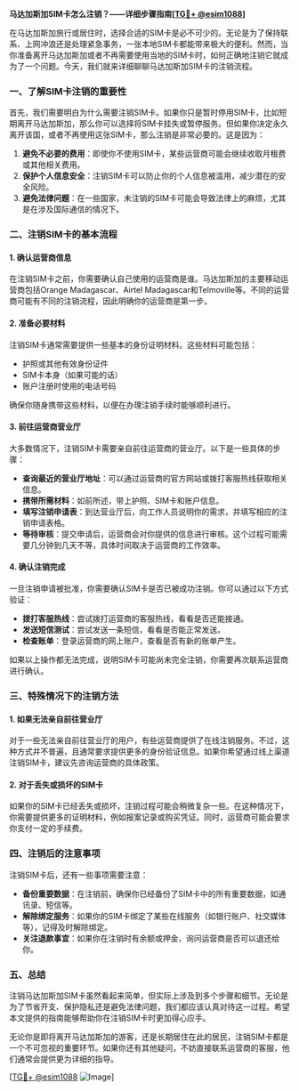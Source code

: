 **马达加斯加SIM卡怎么注销？——详细步骤指南[[TG💪+ @esim1088](https://t.me/s/esim1088)]**

在马达加斯加旅行或居住时，选择合适的SIM卡是必不可少的。无论是为了保持联系、上网冲浪还是处理紧急事务，一张本地SIM卡都能带来极大的便利。然而，当你准备离开马达加斯加或者不再需要使用当地的SIM卡时，如何正确地注销它就成为了一个问题。今天，我们就来详细聊聊马达加斯加SIM卡的注销流程。

### 一、了解SIM卡注销的重要性

首先，我们需要明白为什么需要注销SIM卡。如果你只是暂时停用SIM卡，比如短期离开马达加斯加，那么你可以选择将SIM卡挂失或暂停服务。但如果你决定永久离开该国，或者不再使用这张SIM卡，那么注销是非常必要的。这是因为：

1. **避免不必要的费用**：即使你不使用SIM卡，某些运营商可能会继续收取月租费或其他相关费用。
2. **保护个人信息安全**：注销SIM卡可以防止你的个人信息被滥用，减少潜在的安全风险。
3. **避免法律问题**：在一些国家，未注销的SIM卡可能会导致法律上的麻烦，尤其是在涉及国际通信的情况下。

### 二、注销SIM卡的基本流程

#### 1. 确认运营商信息

在注销SIM卡之前，你需要确认自己使用的运营商是谁。马达加斯加的主要移动运营商包括Orange Madagascar、Airtel Madagascar和Telmoville等。不同的运营商可能有不同的注销流程，因此明确你的运营商是第一步。

#### 2. 准备必要材料

注销SIM卡通常需要提供一些基本的身份证明材料。这些材料可能包括：

- 护照或其他有效身份证件
- SIM卡本身（如果可能的话）
- 账户注册时使用的电话号码

确保你随身携带这些材料，以便在办理注销手续时能够顺利进行。

#### 3. 前往运营商营业厅

大多数情况下，注销SIM卡需要亲自前往运营商的营业厅。以下是一些具体的步骤：

- **查询最近的营业厅地址**：可以通过运营商的官方网站或拨打客服热线获取相关信息。
- **携带所需材料**：如前所述，带上护照、SIM卡和账户信息。
- **填写注销申请表**：到达营业厅后，向工作人员说明你的需求，并填写相应的注销申请表格。
- **等待审核**：提交申请后，运营商会对你提供的信息进行审核。这个过程可能需要几分钟到几天不等，具体时间取决于运营商的工作效率。

#### 4. 确认注销完成

一旦注销申请被批准，你需要确认SIM卡是否已被成功注销。你可以通过以下方式验证：

- **拨打客服热线**：尝试拨打运营商的客服热线，看看是否还能接通。
- **发送短信测试**：尝试发送一条短信，看看是否能正常发送。
- **检查账单**：登录运营商的网上账户，查看是否有新的账单产生。

如果以上操作都无法完成，说明SIM卡可能尚未完全注销，你需要再次联系运营商进行确认。

### 三、特殊情况下的注销方法

#### 1. 如果无法亲自前往营业厅

对于一些无法亲自前往营业厅的用户，有些运营商提供了在线注销服务。不过，这种方式并不普遍，且通常要求提供更多的身份验证信息。如果你希望通过线上渠道注销SIM卡，建议先咨询运营商的具体政策。

#### 2. 对于丢失或损坏的SIM卡

如果你的SIM卡已经丢失或损坏，注销过程可能会稍微复杂一些。在这种情况下，你需要提供更多的证明材料，例如报案记录或购买凭证。同时，运营商可能会要求你支付一定的手续费。

### 四、注销后的注意事项

注销SIM卡后，还有一些事项需要注意：

- **备份重要数据**：在注销前，确保你已经备份了SIM卡中的所有重要数据，如通讯录、短信等。
- **解除绑定服务**：如果你的SIM卡绑定了某些在线服务（如银行账户、社交媒体等），记得及时解除绑定。
- **关注退款事宜**：如果你在注销时有余额或押金，询问运营商是否可以退还给你。

### 五、总结

注销马达加斯加SIM卡虽然看起来简单，但实际上涉及到多个步骤和细节。无论是为了节省开支、保护隐私还是避免法律问题，我们都应该认真对待这一过程。希望本文提供的指南能够帮助你在注销SIM卡时更加得心应手。

无论你是即将离开马达加斯加的游客，还是长期居住在此的居民，注销SIM卡都是一个不可忽视的重要环节。如果你还有其他疑问，不妨直接联系运营商的客服，他们通常会提供更为详细的指导。

[[TG💪+ @esim1088](https://t.me/s/esim1088) ![Image](https://i.postimg.cc/4NQfJmqS/Snipaste-2025-05-13-00-14-12.png)]